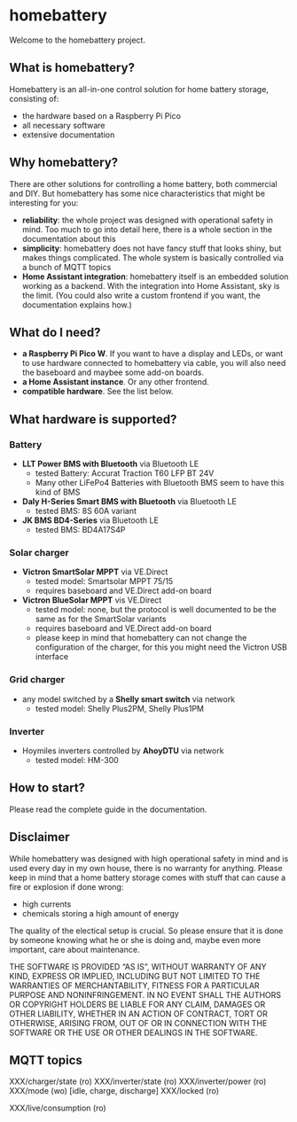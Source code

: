 # homebattery

Welcome to the homebattery project.

## What is homebattery?

Homebattery is an all-in-one control solution for home battery storage, consisting of:
* the hardware based on a Raspberry Pi Pico
* all necessary software
* extensive documentation

## Why homebattery?

There are other solutions for controlling a home battery, both commercial and DIY. But homebattery has some nice characteristics that might be interesting for you:
* **reliability**: the whole project was designed with operational safety in mind. Too much to go into detail here, there is a whole section in the documentation about this
* **simplicity**: homebattery does not have fancy stuff that looks shiny, but makes things complicated. The whole system is basically controlled via a bunch of MQTT topics
* **Home Assistant integration**: homebattery itself is an embedded solution working as a backend. With the integration into Home Assistant, sky is the limit. (You could also write a custom frontend if you want, the documentation explains how.)

## What do I need?

* **a Raspberry Pi Pico W**. If you want to have a display and LEDs, or want to use hardware connected to homebattery via cable, you will also need the baseboard and maybee some add-on boards.
* **a Home Assistant instance**. Or any other frontend.
* **compatible hardware**. See the list below.

## What hardware is supported?

### Battery

* **LLT Power BMS with Bluetooth** via Bluetooth LE
    * tested Battery: Accurat Traction T60 LFP BT 24V
    * Many other LiFePo4 Batteries with Bluetooth BMS seem to have this kind of BMS
* **Daly H-Series Smart BMS with Bluetooth** via Bluetooth LE
    * tested BMS: 8S 60A variant
* **JK BMS BD4-Series** via Bluetooth LE
    * tested BMS: BD4A17S4P

### Solar charger

* **Victron SmartSolar MPPT** via VE.Direct
    * tested model: Smartsolar MPPT 75/15
    * requires baseboard and VE.Direct add-on board
* **Victron BlueSolar MPPT** vis VE.Direct
    * tested model: none, but the protocol is well documented to be the same as for the SmartSolar variants
    * requires baseboard and VE.Direct add-on board
    * please keep in mind that homebattery can not change the configuration of the charger, for this you might need the Victron USB interface

### Grid charger

* any model switched by a **Shelly smart switch** via network
    * tested model: Shelly Plus2PM, Shelly Plus1PM

### Inverter

* Hoymiles inverters controlled by **AhoyDTU** via network
    * tested model: HM-300

## How to start?

Please read the complete guide in the documentation.

## Disclaimer

While homebattery was designed with high operational safety in mind and is used every day in my own house, there is no warranty for anything.
Please keep in mind that a home battery storage comes with stuff that can cause a fire or explosion if done wrong:
* high currents
* chemicals storing a high amount of energy

The quality of the electical setup is crucial. So please ensure that it is done by someone knowing what he or she is doing and, maybe even more important, care about maintenance.

THE SOFTWARE IS PROVIDED “AS IS”, WITHOUT WARRANTY OF ANY KIND, EXPRESS OR IMPLIED, INCLUDING BUT NOT LIMITED TO THE WARRANTIES OF MERCHANTABILITY, FITNESS FOR A PARTICULAR PURPOSE AND NONINFRINGEMENT. IN NO EVENT SHALL THE AUTHORS OR COPYRIGHT HOLDERS BE LIABLE FOR ANY CLAIM, DAMAGES OR OTHER LIABILITY, WHETHER IN AN ACTION OF CONTRACT, TORT OR OTHERWISE, ARISING FROM, OUT OF OR IN CONNECTION WITH THE SOFTWARE OR THE USE OR OTHER DEALINGS IN THE SOFTWARE.

## MQTT topics

XXX/charger/state (ro)
XXX/inverter/state (ro)
XXX/inverter/power (ro)
XXX/mode (wo) [idle, charge, discharge]
XXX/locked (ro)


XXX/live/consumption (ro)